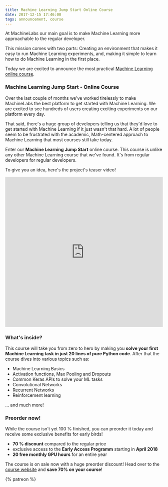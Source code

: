 ```yaml
---
title: Machine Learning Jump Start Online Course
date: 2017-12-15 17:46:00
tags: announcement, course
---
```


At MachineLabs our main goal is to make Machine Learning more approachable to the regular developer.

This mission comes with two parts: Creating an environment that makes it easy to run Machine Learning experiments, and, making it simple to learn how to do Machine Learning in the first place.

Today we are excited to announce the most practical <a href="https://course.machinelabs.ai" title="Machine Learning Jump Start">Machine Learning online course</a>.

<!-- more -->

### Machine Learning Jump Start - Online Course

Over the last couple of months we've worked tirelessly to make MachineLabs the best platform to get started with Machine Learning. We are excited to see hundreds of users creating exciting experiments on our platform every day.

That said, there's a huge group of developers telling us that they'd love to get started with Machine Learning if it just wasn't that hard. A lot of people seem to be frustrated with the academic, Math-centered approach to Machine Learning that most courses still take today.

Enter our **Machine Learning Jump Start** online course. This course is unlike any other Machine Learning course that we've found. It's from regular developers for regular developers. 

To give you an idea, here's the project's teaser video!

<iframe style="width: 100%;" height="480" src="https://www.youtube.com/embed/bmWnan_Y5Y4" frameborder="0" gesture="media" allow="encrypted-media" allowfullscreen></iframe>

### What's inside?

This course will take you from zero to hero by making you **solve your first Machine Learning task in just 20 lines of pure Python code**. After that the course dives into various topics such as:

- Machine Learning Basics
- Activation functions, Max Pooling and Dropouts
- Common Keras APIs to solve your ML tasks
- Convolutional Networks
- Recurrent Networks
- Reinforcement learning

... and much more!

### Preorder now!

While the course isn't yet 100 % finished, you can preorder it today and receive some exclusive benefits for early birds!

- **70 % discount** compared to the regular price
- exclusive access to the **Early Access Programm** starting in **April 2018**
- **20 free monthly GPU hours** for an entire year


The course is on sale now with a huge preorder discount! Head over to the <a href="https://course.machinelabs.ai" title="Machine Learning Jump Start Course">course website</a> and **save 70% on your course**!



{% patreon %}
